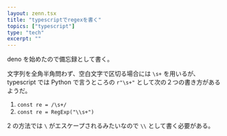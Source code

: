 ```yaml
---
layout: zenn.tsx
title: "typescriptでregexを書く"
topics: ["typescript"]
type: "tech"
excerpt: ""
---
```


deno を始めたので備忘録として書く。

文字列を全角半角問わず、空白文字で区切る場合には `\s+` を用いるが、typescript では Python で言うところの `r"\s+"` として次の２つの書き方があるようだ。

1. `const re = /\s+/`
2. `const re = RegExp("\\s+")`

2 の方法では `\` がエスケープされるみたいなので `\\` として書く必要がある。

